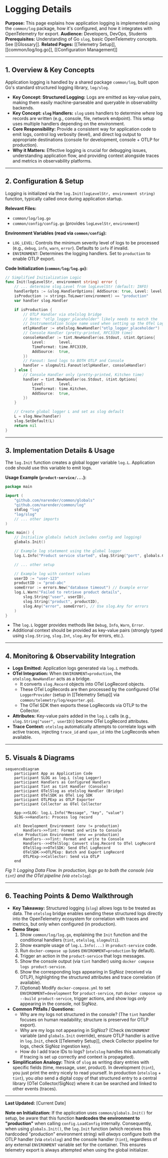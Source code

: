 # Logging Details

**Purpose:** This page explains how application logging is implemented using the `common/log` package, how it's configured, and how it integrates with OpenTelemetry for export.
**Audience:** Developers, DevOps, Students
**Prerequisites:** Understanding of Go `slog`, basic OpenTelemetry concepts. See [[Glossary]].
**Related Pages:** [[Telemetry Setup]], [[common/log/log.go]], [[Configuration Management]]

---

## 1. Overview & Key Concepts

Application logging is handled by a shared package `common/log`, built upon Go's standard structured logging library, `log/slog`.

*   **Key Concept: Structured Logging:** Logs are emitted as key-value pairs, making them easily machine-parseable and queryable in observability backends.
*   **Key Concept: `slog` Handlers:** `slog` uses handlers to determine *where* log records are written (e.g., console, file, network endpoint). This setup uses multiple handlers depending on the environment.
*   **Core Responsibility:** Provide a consistent way for application code to emit logs, control log verbosity (level), and direct log output to appropriate destinations (console for development, console + OTLP for production).
*   **Why it Matters:** Effective logging is crucial for debugging issues, understanding application flow, and providing context alongside traces and metrics in observability platforms.

---

## 2. Configuration & Setup

Logging is initialized via the `log.Init(logLevelStr, environment string)` function, typically called once during application startup.

**Relevant Files:**
*   `common/log/log.go`
*   `common/config/config.go` (provides `logLevelStr`, `environment`)

**Environment Variables (read via `common/config`):**
*   `LOG_LEVEL`: Controls the minimum severity level of logs to be processed (e.g., `debug`, `info`, `warn`, `error`). Defaults to `info` if invalid.
*   `ENVIRONMENT`: Determines the logging handlers. Set to `production` to enable OTLP export.

**Code Initialization (`common/log/log.go`):**
```go
// Simplified Initialization Logic
func Init(logLevelStr, environment string) error {
    // ... determine slog.Level from logLevelStr (default: INFO)
    handlerOpts := &slog.HandlerOptions{ AddSource: true, Level: level }
    isProduction := strings.ToLower(environment) == "production"
    var handler slog.Handler

    if isProduction {
        // OTLP Handler via otelslog bridge
        // Note: "otlp_logger_placeholder" likely needs to match the
        // Instrumentation Scope name used when setting up the OTel LoggerProvider.
        otlpHandler := otelslog.NewHandler("otlp_logger_placeholder")
        // Console Handler (pretty-printed, RFC3339 time)
        consoleHandler := tint.NewHandler(os.Stdout, &tint.Options{
            Level:      level,
            TimeFormat: time.RFC3339,
            AddSource:  true,
        })
        // Fanout: Send logs to BOTH OTLP and Console
        handler = slogmulti.Fanout(otlpHandler, consoleHandler)
    } else {
        // Console Handler only (pretty-printed, Kitchen time)
        handler = tint.NewHandler(os.Stdout, &tint.Options{
            Level:      level,
            TimeFormat: time.Kitchen,
            AddSource:  true,
        })
    }

    // Create global logger L and set as slog default
    L = slog.New(handler)
    slog.SetDefault(L)
    return nil
}
```

---

## 3. Implementation Details & Usage

The `log.Init` function creates a global logger variable `log.L`. Application code should use this variable to emit logs.

**Usage Example (`product-service/...`):**
```go
package main

import (
    "github.com/narender/common/globals"
    "github.com/narender/common/log"
    stdlog "log"
    "log/slog"
    // ... other imports
)

func main() {
    // Initialize globals (which includes config and logging)
    globals.Init()

    // Example log statement using the global logger
    log.L.Info("Product service started", slog.String("port", globals.Cfg().PRODUCT_SERVICE_PORT))

    // ... other setup

    // Example log with context values
    userID := "user-123"
    productID := "prod-abc"
    someError := errors.New("database timeout") // Example error
    log.L.Warn("Failed to retrieve product details",
        slog.String("user", userID),
        slog.String("product", productID),
        slog.Any("error", someError), // Use slog.Any for errors
    )
}
```

*   The `log.L` logger provides methods like `Debug`, `Info`, `Warn`, `Error`.
*   Additional context should be provided as key-value pairs (strongly typed using `slog.String`, `slog.Int`, `slog.Any` for errors, etc.).

---

## 4. Monitoring & Observability Integration

*   **Logs Emitted:** Application logs generated via `log.L` methods.
*   **OTel Integration:** When `ENVIRONMENT=production`, the `otelslog.NewHandler` acts as a bridge.
    *   It converts `slog.Record` objects into OTel LogRecord objects.
    *   These OTel LogRecords are then processed by the configured OTel `LoggerProvider` (setup in [[Telemetry Setup]] via `common/telemetry/log/exporter.go`).
    *   The OTel SDK then exports these LogRecords via OTLP to the Collector.
*   **Attributes:** Key-value pairs added in the `log.L` calls (e.g., `slog.String("user", userID)`) become OTel LogRecord attributes.
*   **Trace Context:** `otelslog` automatically attempts to correlate logs with active traces, injecting `trace_id` and `span_id` into the LogRecords when available.

---

## 5. Visuals & Diagrams

```mermaid
sequenceDiagram
    participant App as Application Code
    participant SLOG as log.L (slog Logger)
    participant Handlers as Configured Handlers
    participant Tint as tint Handler (Console)
    participant OTelSlog as otelslog Handler (Bridge)
    participant OTelSDK as OTel Log SDK
    participant OTLPExp as OTLP Exporter
    participant Collector as OTel Collector

    App->>SLOG: log.L.Info("Message", "key", "value")
    SLOG->>Handlers: Process log record

    alt Development Environment (env != production)
        Handlers->>Tint: Format and write to Console
    else Production Environment (env == production)
        Handlers-->>Tint: Format and write to Console
        Handlers-->>OTelSlog: Convert slog.Record to OTel LogRecord
        OTelSlog->>OTelSDK: Send OTel LogRecord
        OTelSDK->>OTLPExp: Batch and Export LogRecord
        OTLPExp->>Collector: Send via OTLP
    end
```
*Fig 1: Logging Data Flow. In production, logs go to both the console (via `tint`) and the OTel pipeline (via `otelslog`).*

---

## 6. Teaching Points & Demo Walkthrough

*   **Key Takeaway:** Structured logging (`slog`) allows logs to be treated as data. The `otelslog` bridge enables sending these structured logs directly into the OpenTelemetry ecosystem for correlation with traces and metrics, but only when configured (in production).
*   **Demo Steps:**
    1.  Show `common/log/log.go`, explaining the `Init` function and the conditional handlers (`tint`, `otelslog`, `slogmulti`).
    2.  Show example usage of `log.L.Info(...)` in `product-service` code.
    3.  Run `docker-compose up` (uses `ENVIRONMENT=production` by default).
    4.  Trigger an action in the `product-service` that logs messages.
    5.  Show the console output (via `tint` handler) using `docker compose logs product-service`.
    6.  Show the corresponding logs appearing in SigNoz (received via OTLP), highlighting the structured attributes and trace correlation (if available).
    7.  (Optional) Modify `docker-compose.yml` to set `ENVIRONMENT=development` for `product-service`, run `docker compose up --build product-service`, trigger actions, and show logs *only* appearing in the console, not SigNoz.
*   **Common Pitfalls / Questions:**
    *   Why are my logs not structured in the console? (The `tint` handler focuses on human readability; structure is preserved for OTLP export).
    *   Why are my logs not appearing in SigNoz? (Check `ENVIRONMENT` variable (and `globals.Init` override), ensure OTLP handler is active in `log.Init`, check [[Telemetry Setup]], check Collector pipeline for logs, check SigNoz ingestion key).
    *   How do I add trace IDs to logs? (`otelslog` handles this automatically if tracing is set up correctly and context is propagated).
*   **Simplification Analogy:** Think of `slog` as writing diary entries with specific fields (time, message, user, product). In development (`tint`), you just print the entry nicely to read yourself. In production (`otelslog` + `tint`), you *also* send a digital copy of that structured entry to a central library (OTel Collector/SigNoz) where it can be searched and linked to other events (traces).

---

**Last Updated:** [Current Date]


**Note on Initialization:** If the application uses `common/globals.Init()` for setup, be aware that this function **hardcodes the environment to "production"** when calling `config.LoadConfig` internally. Consequently, when using `globals.Init()`, the `log.Init` function (which receives this hardcoded "production" environment string) will *always* configure both the OTLP handler (via `otelslog`) and the console handler (`tint`), regardless of any external `ENVIRONMENT` variable set for the container. This ensures telemetry export is always attempted when using the global initializer.
